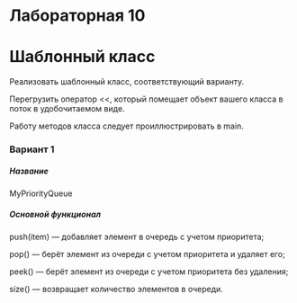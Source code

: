 # Лабораторная 10
# Шаблонный класс

Реализовать шаблонный класс, соответствующий варианту.

Перегрузить оператор <<, который помещает объект вашего класса в поток в удобочитаемом виде. 

Работу методов класса следует проиллюстрировать в main. 

### Вариант 1
##### Название
MyPriorityQueue
##### Основной функционал
push(item) — добавляет элемент в очередь с учетом приоритета;

pop() — берёт элемент из очереди с учетом приоритета и удаляет его;

peek() — берёт элемент из очереди с учетом приоритета без удаления;

size() — возвращает количество элементов в очереди.

